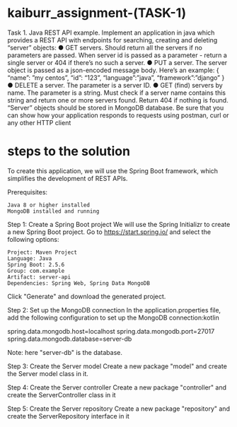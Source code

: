 # kaiburr_assignment-(TASK-1)
Task 1. Java REST API example.
Implement an application in java which provides a REST API with endpoints for searching,
creating and deleting “server” objects:
● GET servers. Should return all the servers if no parameters are passed. When server id
is passed as a parameter - return a single server or 404 if there’s no such a server.
● PUT a server. The server object is passed as a json-encoded message body. Here’s an
example:
{
“name”: ”my centos”,
“id”: “123”,
“language”:”java”,
“framework”:”django”
}
● DELETE a server. The parameter is a server ID.
● GET (find) servers by name. The parameter is a string. Must check if a server name
contains this string and return one or more servers found. Return 404 if nothing is found.
“Server” objects should be stored in MongoDB database.
Be sure that you can show how your application responds to requests using postman, curl or
any other HTTP client

# steps to the solution
To create this application, we will use the Spring Boot framework, which simplifies the development of REST APIs.

Prerequisites:

    Java 8 or higher installed
    MongoDB installed and running

Step 1: Create a Spring Boot project
We will use the Spring Initializr to create a new Spring Boot project. Go to https://start.spring.io/ and select the following options:

    Project: Maven Project
    Language: Java
    Spring Boot: 2.5.6
    Group: com.example
    Artifact: server-api
    Dependencies: Spring Web, Spring Data MongoDB

Click "Generate" and download the generated project.

Step 2: Set up the MongoDB connection
In the application.properties file, add the following configuration to set up the MongoDB connection:kotlin

spring.data.mongodb.host=localhost
spring.data.mongodb.port=27017
spring.data.mongodb.database=server-db

Note: here "server-db" is the database.

Step 3: Create the Server model
Create a new package "model" and create the Server model class in it.

Step 4: Create the Server controller
Create a new package "controller" and create the ServerController class in it

Step 5: Create the Server repository
Create a new package "repository" and create the ServerRepository interface in it
